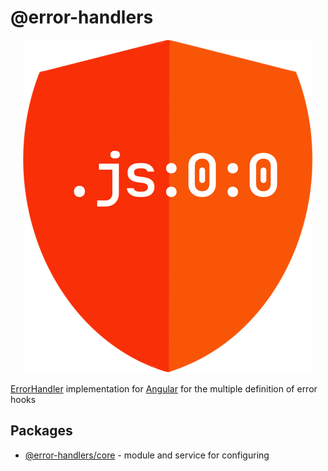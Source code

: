 # @error-handlers

<p align="center">
  <img src="./apps/sandbox/src/assets/logo.png">
</p>

[ErrorHandler](https://angular.io/api/core/ErrorHandler) implementation for [Angular](https://github.com/angular/angular) for the multiple definition of error hooks

## Packages

- [@error-handlers/core](./libs/core) - module and service for configuring
